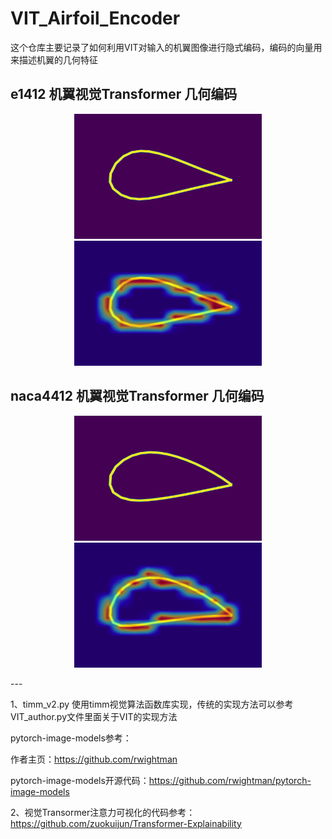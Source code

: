 # VIT_Airfoil_Encoder

这个仓库主要记录了如何利用VIT对输入的机翼图像进行隐式编码，编码的向量用来描述机翼的几何特征

## e1412 机翼视觉Transformer 几何编码

<p align="center">
    <img src="./images/e1214.png"  width="300" height="200"/>
       <img src="./images/e1214_attention.png"  width="300" height="200"/>




## naca4412 机翼视觉Transformer 几何编码

<p align="center">
    <img src="./images/naca4412.png"  width="300" height="200"/>
    <img src="./images/naca4412_attentions.png"  width="300" height="200"/>
</p>
---

1、timm_v2.py 使用timm视觉算法函数库实现，传统的实现方法可以参考VIT_author.py文件里面关于VIT的实现方法

pytorch-image-models参考：

作者主页：https://github.com/rwightman

pytorch-image-models开源代码：https://github.com/rwightman/pytorch-image-models

2、视觉Transormer注意力可视化的代码参考：https://github.com/zuokuijun/Transformer-Explainability

​    


